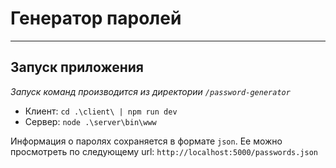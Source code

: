 # Генератор паролей

---
## Запуск приложения
*Запуск команд производится из директории `/password-generator`*
- Клиент: `cd .\client\ | npm run dev`
- Сервер: `node .\server\bin\www`

Информация о паролях сохраняется в формате `json`. Ее можно просмотреть по следующему url: `http://localhost:5000/passwords.json` 
